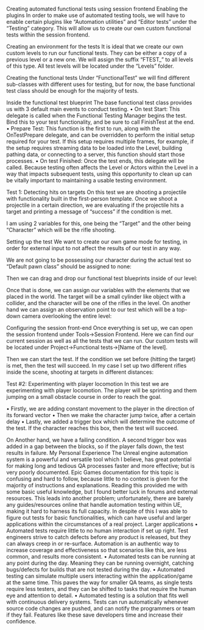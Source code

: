 Creating automated functional tests using session frontend
Enabling the plugins
In order to make use of automated testing tools, we will have to enable certain plugins like “Automation utilities” and “Editor tests” under the “Testing” category. This will allow us to create our own custom functional tests within the session frontend.
 
Creating an environment for the tests
It is ideal that we create our own custom levels to run our functional tests. They can be either a copy of a previous level or a new one. We will assign the suffix “FTEST_” to all levels of this type. All test levels will be located under the “Levels” folder.
 
Creating the functional tests
Under “FunctionalTest” we will find different sub-classes with different uses for testing, but for now, the base functional test class should be enough for the majority of tests.
 
Inside the functional test blueprint
The base functional test class provides us with 3 default main events to conduct testing.
•	On test Start: This delegate is called when the Functional Testing Manager begins the test. Bind this to your test functionality, and be sure to call FinishTest at the end.
•	Prepare Test: This function is the first to run, along with the OnTestPrepare delegate, and can be overridden to perform the initial setup required for your test. If this setup requires multiple frames, for example, if the setup requires streaming data to be loaded into the Level, building pathing data, or connecting to a server, this function should start those processes.
•	On test Finished: Once the test ends, this delegate will be called. Because testing often affects the Level or Actors within the Level in a way that impacts subsequent tests, using this opportunity to clean up can be vitally important to maintaining a usable testing environment.



Test 1: Detecting hits on targets
On this test we are shooting a projectile with functionality built in the first-person template. Once we shoot a projectile in a certain direction, we are evaluating if the projectile hits a target and printing a message of “success” if the condition is met.
 
I am using 2 variables for this, one being the “Target” and the other being “Character” which will be the rifle shooting.















Setting up the test
We want to create our own game mode for testing, in order for external input to not affect the results of our test in any way. 
 

We are not going to be possessing our character during the actual test so “Default pawn class” should be assigned to none:
 
Then we can drag and drop our functional test blueprints inside of our level:
 

Once that is done, we can assign our variables with the elements that we placed in the world. The target will be a small cylinder like object with a collider, and the character will be one of the rifles in the level. On another hand we can assign an observation point to our test which will be a top-down camera overlooking the entire level:
 

Configuring the session front-end
Once everything is set up, we can open the session frontend under Tools->Session Frontend. Here we can find our current session as well as all the tests that we can run. Our custom tests will be located under Project->Functional tests->[Name of the level].
 

Then we can start the test. If the condition we set before (hitting the target) is met, then the test will succeed. In my case I set up two different rifles inside the scene, shooting at targets in different distances:
 
 
Test #2: Experimenting with player locomotion
In this test we are experimenting with player locomotion. The player will be sprinting and them jumping on a small obstacle course in order to reach the goal. 
 
•	Firstly, we are adding constant movement to the player in the direction of its forward vector
•	Then we make the character jump twice, after a certain delay
•	Lastly, we added a trigger box which will determine the outcome of the test. If the character reaches this box, then the test will succeed.

 
On Another hand, we have a failing condition.  A second trigger box was added in a gap between the blocks, so if the player falls down, the test results in failure.
My Personal Experience
The Unreal engine automation system is a powerful and versatile tool which I believe, has great potential for making long and tedious QA processes faster and more effective; but is very poorly documented. Epic Games documentation for this topic is confusing and hard to follow, because little to no context is given for the majority of instructions and explanations. Reading this provided me with some basic useful knowledge, but I found better luck in forums and external resources. This leads into another problem; unfortunately, there are barely any guides/resources online that handle automation testing within UE, making it hard to harness its full capacity. In despite of this I was able to figure out tests for basic functionalities, which can have useful and larger applications within the circumstances of a real project.
Larger applications
•	Automated tests require little to no human interaction if set up right. Test engineers strive to catch defects before any product is released, but they can always creep in or re-surface. Automation is an authentic way to increase coverage and effectiveness so that scenarios like this, are less common, and results more consistent.
•	Automated tests can be running at any point during the day. Meaning they can be running overnight, catching bugs/defects for builds that are not tested during the day.
•	Automated testing can simulate multiple users interacting within the application/game at the same time. This paves the way for smaller QA teams, as single tests require less testers, and they can be shifted to tasks that require the human eye and attention to detail.
•	Automated testing is a solution that fits well with continuous delivery systems. Tests can run automatically whenever source code changes are pushed, and can notify the programmers or team if they fail. Features like these save developers time and increase their confidence.


